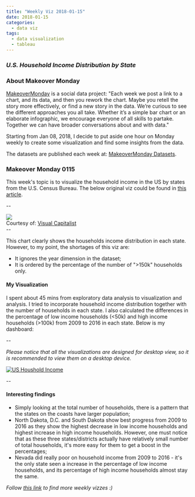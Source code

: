```yaml
---
title: "Weekly Viz 2018-01-15"
date: 2018-01-15
categories:
  - data viz
tags:
  - data visualization
  - tableau
---
```


### *U.S. Household Income Distribution by State*


### About Makeover Monday

[MakeoverMonday](http://www.makeovermonday.co.uk/) is a social data project:
"Each week we post a link to a chart, and its data, and then you rework the chart.
Maybe you retell the story more effectively, or find a new story in the data.
We’re curious to see the different approaches you all take. Whether it’s a simple bar chart or an elaborate infographic, we encourage everyone of all skills to partake.
Together we can have broader conversations about and with data."

Starting from Jan 08, 2018, I decide to put aside one hour on Monday weekly to create some visualization and find some insights from the data.

The datasets are published each week at: [MakeoverMonday Datasets](http://www.makeovermonday.co.uk/data/).

### Makeover Monday 0115

This week's topic is to visualize the household income in the US by states from the U.S. Census Bureau.
The below original viz could be found in [this article](http://www.visualcapitalist.com/household-income-distribution-u-s-state/).

--
<div style="clear:both">
<a href="http://www.visualcapitalist.com/household-income-distribution-u-s-state/">
<img src="http://2oqz471sa19h3vbwa53m33yj.wpengine.netdna-cdn.com/wp-content/uploads/2017/11/household-income.png" border="0" />
</a></div>
<div>Courtesy of: <a href="http://www.visualcapitalist.com">Visual Capitalist</a></div>
--


This chart clearly shows the households income distribution in each state. However, to my point, the shortages of this viz are:  
- It ignores the year dimension in the dataset;
- It is ordered by the percentage of the number of ">150k" households only.

#### My Visualization

I spent about 45 mins from exploratory data analysis to visualization and analysis.
I tried to incorporate household income distribution together with the number of households in each state.
I also calculated the differences in the percentage of low income households (<50k) and high income households (>100k) from 2009 to 2016 in each state.
Below is my dashboard:  

--

*Please notice that all the visualizations are designed for desktop view, so it is recommended to view them on a desktop device.*  

<div class='tableauPlaceholder' id='viz1516173565312' style='position: relative'>
<noscript><a href='#'><img alt='US Houshold Income ' src='https:&#47;&#47;public.tableau.com&#47;static&#47;images&#47;Ma&#47;MakeOverMonday0115&#47;USHousholdIncome&#47;1_rss.png' style='border: none' />
  </a></noscript>
  <object class='tableauViz'  style='display:none;'>
    <param name='host_url' value='https%3A%2F%2Fpublic.tableau.com%2F' />
    <param name='embed_code_version' value='3' />
    <param name='site_root' value='' />
    <param name='name' value='MakeOverMonday0115&#47;USHousholdIncome' />
    <param name='tabs' value='no' />
    <param name='toolbar' value='yes' />
    <param name='static_image' value='https:&#47;&#47;public.tableau.com&#47;static&#47;images&#47;Ma&#47;MakeOverMonday0115&#47;USHousholdIncome&#47;1.png' />
    <param name='animate_transition' value='yes' />
    <param name='display_static_image' value='yes' />
    <param name='display_spinner' value='yes' />
    <param name='display_overlay' value='yes' />
    <param name='display_count' value='yes' />
    <param name='filter' value='publish=yes' /></object>
  </div>
  <script type='text/javascript'>
  var divElement = document.getElementById('viz1516173565312');
  var vizElement = divElement.getElementsByTagName('object')[0];                    vizElement.style.width='800px';vizElement.style.height='627px';
  var scriptElement = document.createElement('script');
  scriptElement.src = 'https://public.tableau.com/javascripts/api/viz_v1.js';                    vizElement.parentNode.insertBefore(scriptElement, vizElement);                
</script>

--  

#### Interesting findings  
* Simply looking at the total number of households, there is a pattern that the states on the coasts have larger population;
* North Dakota, D.C. and South Dakota show best progress from 2009 to 2016 as they show the highest decrease in low income households and highest increase in high income households.
However, one must notice that as these three states/districts actually have relatively small number of total households, it's more easy for them to get a boost in the percentages;
* Nevada did really poor on household income from 2009 to 2016 - it's the only state seen a increase in the  percentage of low income households, and its percentage of high income households almost stay the same.


*Follow [this link](https://yudong-94.github.io/personal-website/project/MakeOverMonday2018/) to find more weekly vizzes :)*